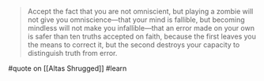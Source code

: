 > Accept the fact that you are not omniscient, but playing a zombie will not give you omniscience—that your mind is fallible, but becoming mindless will not make you infallible—that an error made on your own is safer than ten truths accepted on faith, because the first leaves you the means to correct it, but the second destroys your capacity to distinguish truth from error.

#quote on [[Altas Shrugged]] #learn
